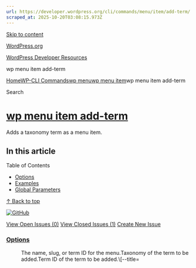 ```yaml
---
url: https://developer.wordpress.org/cli/commands/menu/item/add-term/
scraped_at: 2025-10-20T03:08:15.973Z
---
```


[Skip to content](https://developer.wordpress.org/cli/commands/menu/item/add-term/#wp--skip-link--target)

[WordPress.org](https://wordpress.org/)

[WordPress Developer Resources](https://developer.wordpress.org/)

wp menu item add-term


[Home](https://developer.wordpress.org/)[WP-CLI Commands](https://developer.wordpress.org/cli/commands/)[wp menu](https://developer.wordpress.org/cli/commands/menu/)[wp menu item](https://developer.wordpress.org/cli/commands/menu/item/)wp menu item add-term

Search

# [wp menu item add-term](https://developer.wordpress.org/cli/commands/menu/item/add-term/)

Adds a taxonomy term as a menu item.

## In this article

Table of Contents

- [Options](https://developer.wordpress.org/cli/commands/menu/item/add-term/#options)
- [Examples](https://developer.wordpress.org/cli/commands/menu/item/add-term/#examples)
- [Global Parameters](https://developer.wordpress.org/cli/commands/menu/item/add-term/#global-parameters)

[↑ Back to top](https://developer.wordpress.org/cli/commands/menu/item/add-term/#wp--skip-link--target)

[![GitHub](https://make.wordpress.org/cli/wp-content/plugins/wporg-cli/assets/images/github-mark.svg)](https://github.com/wp-cli/entity-command)

[View Open Issues (0)](https://github.com/login?return_to=%2Fissues%3Fq%3Dlabel%3Acommand%3Amenu-item-add-term+sort%3Aupdated-desc+org%3Awp-cli+is%3Aopen) [View Closed Issues (1)](https://github.com/login?return_to=%2Fissues%3Fq%3Dlabel%3Acommand%3Amenu-item-add-term+sort%3Aupdated-desc+org%3Awp-cli+is%3Aclosed) [Create New Issue](https://github.com/wp-cli/entity-command/issues/new)

### [Options](https://developer.wordpress.org/cli/commands/menu/item/add-term/\#options)

<menu>The name, slug, or term ID for the menu.<taxonomy>Taxonomy of the term to be added.<term-id>Term ID of the term to be added.\[--title=<title>\]Set a custom title for the menu item.\[--link=<link>\]Set a custom url for the menu item.\[--description=<description>\]Set a custom description for the menu item.\[--attr-title=<attr-title>\]Set a custom title attribute for the menu item.\[--target=<target>\]Set a custom link target for the menu item.\[--classes=<classes>\]Set a custom link classes for the menu item.\[--position=<position>\]Specify the position of this menu item.\[--parent-id=<parent-id>\]Make this menu item a child of another menu item.\[--porcelain\]Output just the new menu item id.

### [Examples](https://developer.wordpress.org/cli/commands/menu/item/add-term/\#examples)

```
$ wp menu item add-term sidebar-menu post_tag 24
Success: Menu item added.

```

### [Global Parameters](https://developer.wordpress.org/cli/commands/menu/item/add-term/\#global-parameters)

These [global parameters](https://make.wordpress.org/cli/handbook/config/) have the same behavior across all commands and affect how WP-CLI interacts with WordPress.

| **Argument** | **Description** |
| :-- | :-- |
| `--path=<path>` | Path to the WordPress files. |
| `--url=<url>` | Pretend request came from given URL. In multisite, this argument is how the target site is specified. |
| `--ssh=[<scheme>:][<user>@]<host\|container>[:<port>][<path>]` | Perform operation against a remote server over SSH (or a container using scheme of “docker”, “docker-compose”, “docker-compose-run”, “vagrant”). |
| `--http=<http>` | Perform operation against a remote WordPress installation over HTTP. |
| `--user=<id\|login\|email>` | Set the WordPress user. |
| `--skip-plugins[=<plugins>]` | Skip loading all plugins, or a comma-separated list of plugins. Note: mu-plugins are still loaded. |
| `--skip-themes[=<themes>]` | Skip loading all themes, or a comma-separated list of themes. |
| `--skip-packages` | Skip loading all installed packages. |
| `--require=<path>` | Load PHP file before running the command (may be used more than once). |
| `--exec=<php-code>` | Execute PHP code before running the command (may be used more than once). |
| `--context=<context>` | Load WordPress in a given context. |
| `--[no-]color` | Whether to colorize the output. |
| `--debug[=<group>]` | Show all PHP errors and add verbosity to WP-CLI output. Built-in groups include: bootstrap, commandfactory, and help. |
| `--prompt[=<assoc>]` | Prompt the user to enter values for all command arguments, or a subset specified as comma-separated values. |
| `--quiet` | Suppress informational messages. |

_Command documentation is regenerated at every release. To add or update an example, please submit a pull request against the corresponding part of the codebase._

Notifications